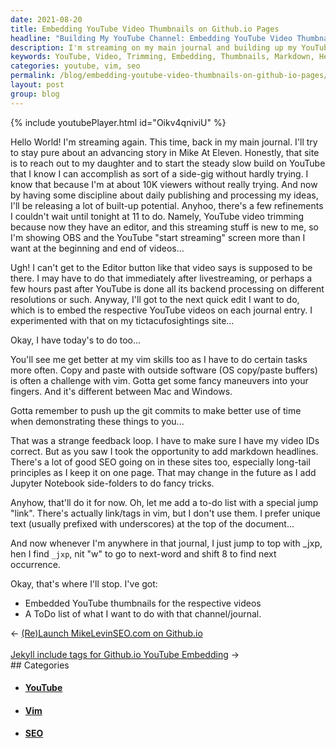 ```yaml
---
date: 2021-08-20
title: Embedding YouTube Video Thumbnails on Github.io Pages
headline: "Building My YouTube Channel: Embedding YouTube Video Thumbnails on Github.io Pages"
description: I'm streaming on my main journal and building up my YouTube channel by experimenting with video trimming, embedding thumbnails, adding markdown headlines, and creating a to-do list. Come check out my blog post to see how I'm making it happen!
keywords: YouTube, Video, Trimming, Embedding, Thumbnails, Markdown, Headlines, SEO, Vim, Copy, Paste, To-Do, List, Channel, Journal, Streaming
categories: youtube, vim, seo
permalink: /blog/embedding-youtube-video-thumbnails-on-github-io-pages/
layout: post
group: blog
---
```



{% include youtubePlayer.html id="Oikv4qniviU" %}

Hello World! I'm streaming again. This time, back in my main journal. I'll try
to stay pure about an advancing story in Mike At Eleven. Honestly, that site is
to reach out to my daughter and to start the steady slow build on YouTube that
I know I can accomplish as sort of a side-gig without hardly trying. I know
that because I'm at about 10K viewers without really trying. And now by having
some discipline about daily publishing and processing my ideas, I'll be
releasing a lot of built-up potential. Anyhoo, there's a few refinements I
couldn't wait until tonight at 11 to do. Namely, YouTube video trimming because
now they have an editor, and this streaming stuff is new to me, so I'm showing
OBS and the YouTube "start streaming" screen more than I want at the beginning
and end of videos...

Ugh! I can't get to the Editor button like that video says is supposed to be
there. I may have to do that immediately after livestreaming, or perhaps a few
hours past after YouTube is done all its backend processing on different
resolutions or such. Anyway, I'll got to the next quick edit I want to do,
which is to embed the respective YouTube videos on each journal entry. I
experimented with that on my tictacufosightings site...

Okay, I have today's to do too...

You'll see me get better at my vim skills too as I have to do certain tasks
more often. Copy and paste with outside software (OS copy/paste buffers) is
often a challenge with vim. Gotta get some fancy maneuvers into your fingers.
And it's different between Mac and Windows.

Gotta remember to push up the git commits to make better use of time when
demonstrating these things to you...

That was a strange feedback loop. I have to make sure I have my video IDs
correct. But as you saw I took the opportunity to add markdown headlines.
There's a lot of good SEO going on in these sites too, especially long-tail
principles as I keep it on one page. That may change in the future as I add
Jupyter Notebook side-folders to do fancy tricks.

Anyhow, that'll do it for now. Oh, let me add a to-do list with a special jump
"link". There's actually link/tags in vim, but I don't use them. I prefer
unique text (usually prefixed with underscores) at the top of the document...

And now whenever I'm anywhere in that journal, I just jump to top with _jxp,
hen I find `_jxp`, nit "w" to go to next-word and shift 8 to find next
occurrence.

Okay, that's where I'll stop. I've got:

- Embedded YouTube thumbnails for the respective videos
- A ToDo list of what I want to do with that channel/journal.

<div class="arrow-links"><div class="post-nav-prev"><span class="arrow">&larr;&nbsp;</span><a href="/blog/re-launch-mikelevinseo-com-on-github-io/">(Re)Launch MikeLevinSEO.com on Github.io</a></div> &nbsp; <div class="post-nav-next"><a href="/blog/jekyll-include-tags-for-github-io-youtube-embedding/">Jekyll include tags for Github.io YouTube Embedding</a><span class="arrow">&nbsp;&rarr;</span></div></div>
## Categories

<ul>
<li><h4><a href='/youtube/'>YouTube</a></h4></li>
<li><h4><a href='/vim/'>Vim</a></h4></li>
<li><h4><a href='/seo/'>SEO</a></h4></li></ul>